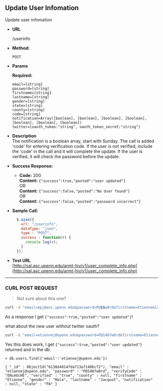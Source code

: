**Update User Infomation**
----
  Update user infomation

* **URL**

  /userinfo

* **Method:**

  `POST`

*  **Params**

   **Required:**

   `email=[string]`<br />
   `password=[string]`<br />
   `firstname=[string]`<br />
   `lastname=[string]`<br />
   `gender=[string]`<br />
   `state=[string]`<br />
   `county=[string]`<br />
   `code=[string]`<br />
   `notification=Array([boolean], [boolean], [boolean], [boolean], [boolean], [boolean], [boolean])`<br />
   `twitter=[oauth_token:"string", oauth_token_secret:"string"]`<br />
   
*  **Description** <br />
The notification is a boolean array, start with Sunday.
The call is added 'code' for entering verification code. If the user is not verified, include the 'code' in the call and it will complete the update.
If the user is verified, it will check the password before the update.  

* **Success Response:**

  * **Code:** 200 <br />
    **Content:** `{"success":true,"posted":"user updated"}`<br />
     OR <br />
    **Content:** `{"success":false,"posted":"No User found"}`<br />
     OR <br />
    **Content:** `{"success":false,"posted":"password incorrect"}`

* **Sample Call:**

  ```javascript
    $.ajax({
      url: "/userinfo",
      dataType: "json",
      type : "POST",
      success : function(r) {
        console.log(r);
      }
    });
  ```

*  **Test URL**<br>
[http://sal.asc.upenn.edu/armt-hiv/v1/user_complete_info.php](http://sal.asc.upenn.edu/armt-hiv/v1/user_complete_info.php)


___________

### CURL POST REQUEST

> Not sure about this one? 

```bash
curl -d "email=epj@asc.upenn.edu&password=P@$$w0rd&firstname=Etienne&lastname=Jacquot&gender=Male&state=PA&country=USA&code=Co1gtBsi&notification=Array([True], [True], [True], [True], [True], [True], [True])&twitter=[oauth_token:1022129459741245440-jYNRUhV819RjJ2WxKiGxqvaH0s4L6N, oauth_token_secret:cPKOIS7sw2xjGdnlpUYt2dZhzvI2RG2fdbY3nb1MZMBVK]" -H "Content-Type: application/x-www-form-urlencoded" -X POST https://sal.asc.upenn.edu/armt-hiv/v1/userinfo/
```

As a response I get `{"success":true,"posted":"user updated"}`!

what about the new user without twitter oauth? 

```bash
curl -d "email=etiennej@upenn.edu&password=P@1407w0rd&firstname=Etienne&lastname=Jacquot&gender=Male&state=PA&country=USA&code=ENceOcHE" -H "Content-Type: application/x-www-form-urlencoded" -X POST https://sal.asc.upenn.edu/armt-hiv/v1/userinfo/
```

Yes this does work, I get `{"success":true,"posted":"user updated"}` returned and in the db:

```mongo
> db.users.find({'email':'etiennej@upenn.edu'})

{ "_id" : ObjectId("6138d4014fda713a7140bcf2"), "email" : "etiennej@upenn.edu", "password" : "P@1407w0rd", "verifyCode" : "ENceOcHE", "verified" : "true", "county" : null, "firstname" : "Etienne", "gender" : "Male", "lastname" : "Jacquot", "notification" 
: null, "state" : "PA" }
```